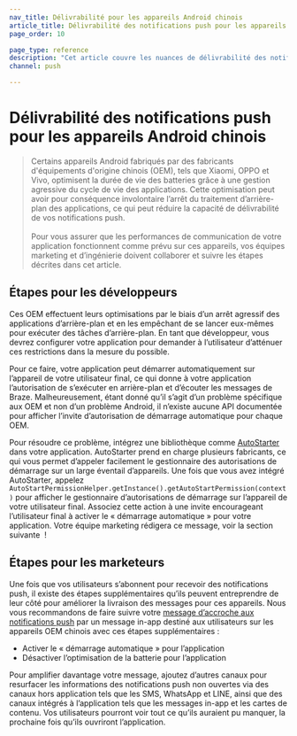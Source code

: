 ```yaml
---
nav_title: Délivrabilité pour les appareils Android chinois
article_title: Délivrabilité des notifications push pour les appareils Android chinois
page_order: 10

page_type: reference
description: "Cet article couvre les nuances de délivrabilité des notifications push que vous devez connaître lorsque vous ciblez des utilisateurs sur des appareils Android fabriqués par des OEM chinois."
channel: push

---
```


# Délivrabilité des notifications push pour les appareils Android chinois

> Certains appareils Android fabriqués par des fabricants d'équipements d'origine chinois (OEM), tels que Xiaomi, OPPO et Vivo, optimisent la durée de vie des batteries grâce à une gestion agressive du cycle de vie des applications. Cette optimisation peut avoir pour conséquence involontaire l’arrêt du traitement d’arrière-plan des applications, ce qui peut réduire la capacité de délivrabilité de vos notifications push.<br><br>Pour vous assurer que les performances de communication de votre application fonctionnent comme prévu sur ces appareils, vos équipes marketing et d’ingénierie doivent collaborer et suivre les étapes décrites dans cet article.

## Étapes pour les développeurs
Ces OEM effectuent leurs optimisations par le biais d’un arrêt agressif des applications d’arrière-plan et en les empêchant de se lancer eux-mêmes pour exécuter des tâches d’arrière-plan. En tant que développeur, vous devrez configurer votre application pour demander à l’utilisateur d’atténuer ces restrictions dans la mesure du possible.

Pour ce faire, votre application peut démarrer automatiquement sur l’appareil de votre utilisateur final, ce qui donne à votre application l’autorisation de s’exécuter en arrière-plan et d’écouter les messages de Braze. Malheureusement, étant donné qu’il s’agit d’un problème spécifique aux OEM et non d’un problème Android, il n’existe aucune API documentée pour afficher l’invite d’autorisation de démarrage automatique pour chaque OEM.

Pour résoudre ce problème, intégrez une bibliothèque comme [AutoStarter](https://github.com/judemanutd/AutoStarter) dans votre application. AutoStarter prend en charge plusieurs fabricants, ce qui vous permet d’appeler facilement le gestionnaire des autorisations de démarrage sur un large éventail d’appareils. Une fois que vous avez intégré AutoStarter, appelez `AutoStartPermissionHelper.getInstance().getAutoStartPermission(context)` pour afficher le gestionnaire d’autorisations de démarrage sur l’appareil de votre utilisateur final. Associez cette action à une invite encourageant l’utilisateur final à activer le « démarrage automatique » pour votre application. Votre équipe marketing rédigera ce message, voir la section suivante  !

## Étapes pour les marketeurs
Une fois que vos utilisateurs s’abonnent pour recevoir des notifications push, il existe des étapes supplémentaires qu’ils peuvent entreprendre de leur côté pour améliorer la livraison des messages pour ces appareils. Nous vous recommandons de faire suivre votre [message d’accroche aux notifications push]({{site.baseurl}}/user_guide/message_building_by_channel/push/push_primer_messages/) par un message in-app destiné aux utilisateurs sur les appareils OEM chinois avec ces étapes supplémentaires :

- Activer le « démarrage automatique » pour l’application
- Désactiver l’optimisation de la batterie pour l’application

Pour amplifier davantage votre message, ajoutez d’autres canaux pour resurfacer les informations des notifications push non ouvertes via des canaux hors application tels que les SMS, WhatsApp et LINE, ainsi que des canaux intégrés à l’application tels que les messages in-app et les cartes de contenu. Vos utilisateurs pourront voir tout ce qu’ils auraient pu manquer, la prochaine fois qu’ils ouvriront l’application.